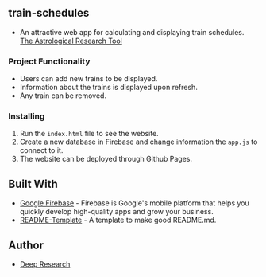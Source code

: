 ## train-schedules

* An attractive web app for calculating and displaying train schedules.   
[The Astrological Research Tool](https://deep-research.github.io/train-schedules/)

### Project Functionality

* Users can add new trains to be displayed.
* Information about the trains is displayed upon refresh.
* Any train can be removed.

### Installing

1. Run the `index.html` file to see the website.
2. Create a new database in Firebase and change information the `app.js` to connect to it.
3. The website can be deployed through Github Pages.

## Built With

* [Google Firebase](https://firebase.google.com/) - Firebase is Google's mobile platform that helps you quickly develop high-quality apps and grow your business.
* [README-Template](https://gist.github.com/PurpleBooth/109311bb0361f32d87a2) - A template to make good README.md.


## Author

* [Deep Research](https://github.com/deep-research)
